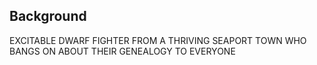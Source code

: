 ## Background

EXCITABLE DWARF FIGHTER FROM A THRIVING SEAPORT TOWN WHO BANGS ON ABOUT THEIR GENEALOGY TO EVERYONE
